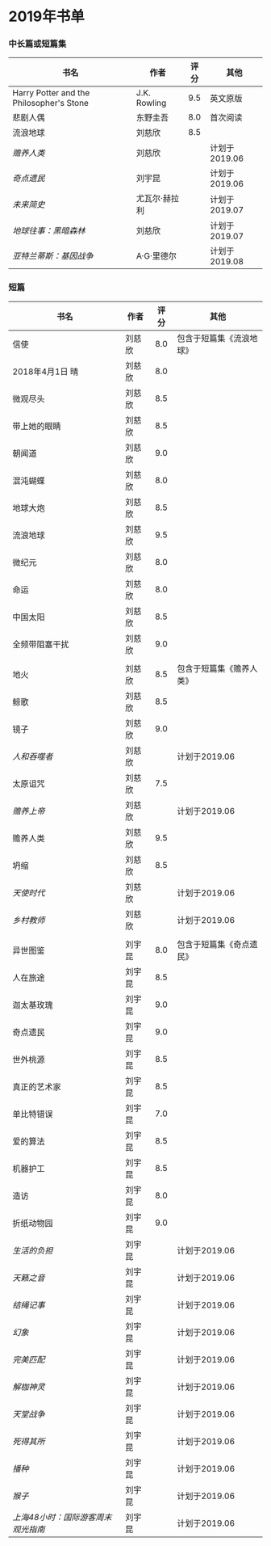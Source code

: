 # 2019年书单

### 中长篇或短篇集
| 书名 | 作者 | 评分 | 其他 |
| --- | --- | :---: | --- |
| Harry Potter and the Philosopher's Stone | J.K. Rowling | 9.5 | 英文原版 |
| 悲剧人偶 | 东野圭吾 | 8.0 | 首次阅读 |
| 流浪地球 | 刘慈欣 | 8.5 | |
| _赡养人类_ | 刘慈欣 |  | 计划于2019.06 |
| _奇点遗民_ | 刘宇昆 |  | 计划于2019.06 |
| _未来简史_ | 尤瓦尔·赫拉利 |  | 计划于2019.07 |
| _地球往事：黑暗森林_ | 刘慈欣 |  | 计划于2019.07 |
| _亚特兰蒂斯：基因战争_ | A·G·里德尔 |  | 计划于2019.08 |

### 短篇
| 书名 | 作者 | 评分 | 其他 |
| --- | --- | :---: | --- |
| 信使 | 刘慈欣 | 8.0 | 包含于短篇集《流浪地球》 |
| 2018年4月1日 晴 | 刘慈欣 | 8.0 | |
| 微观尽头 | 刘慈欣 | 8.5 | |
| 带上她的眼睛 | 刘慈欣| 8.5 | |
| 朝闻道 | 刘慈欣 | 9.0 | |
| 混沌蝴蝶 | 刘慈欣 | 8.0 | |
| 地球大炮 | 刘慈欣 | 8.5 | |
| 流浪地球 | 刘慈欣 | 9.5 | |
| 微纪元 | 刘慈欣 | 8.0 | |
| 命运 | 刘慈欣 | 8.0 | |
| 中国太阳 | 刘慈欣 | 8.5 | |
| 全频带阻塞干扰 | 刘慈欣 | 9.0 | |
| | | | |
| 地火 | 刘慈欣 | 8.5 | 包含于短篇集《赡养人类》 |
| 鲸歌 | 刘慈欣 | 8.5 | |
| 镜子 | 刘慈欣 | 9.0 | |
| _人和吞噬者_ | 刘慈欣 | | 计划于2019.06 |
| 太原诅咒 | 刘慈欣 | 7.5 | |
| _赡养上帝_ | 刘慈欣 | | 计划于2019.06 |
| 赡养人类 | 刘慈欣 | 9.5 | |
| 坍缩 | 刘慈欣 | 8.5 | |
| _天使时代_ | 刘慈欣 | | 计划于2019.06 |
| _乡村教师_ | 刘慈欣 | | 计划于2019.06 |
| | | | |
| 异世图鉴 | 刘宇昆 | 8.0 | 包含于短篇集《奇点遗民》 |
| 人在旅途 | 刘宇昆 | 8.5 | |
| 迦太基玫瑰 | 刘宇昆 | 9.0 | |
| 奇点遗民 | 刘宇昆 | 9.0 | |
| 世外桃源 | 刘宇昆 | 8.5 | |
| 真正的艺术家 | 刘宇昆 | 8.5 | |
| 单比特错误 | 刘宇昆 | 7.0 | |
| 爱的算法 | 刘宇昆 | 8.5 | |
| 机器护工 | 刘宇昆 | 8.5 | |
| 造访 | 刘宇昆 | 8.0 | |
| 折纸动物园 | 刘宇昆 | 9.0 | |
| _生活的负担_ | 刘宇昆 | | 计划于2019.06 |
| _天籁之音_ | 刘宇昆 | | 计划于2019.06 |
| _结绳记事_ | 刘宇昆 | | 计划于2019.06 |
| _幻象_ | 刘宇昆 | | 计划于2019.06 |
| _完美匹配_ | 刘宇昆 | | 计划于2019.06 |
| _解枷神灵_ | 刘宇昆 | | 计划于2019.06 |
| _天堂战争_ | 刘宇昆 | | 计划于2019.06 |
| _死得其所_ | 刘宇昆 | | 计划于2019.06 |
| _播种_ | 刘宇昆 | | 计划于2019.06 |
| _猴子_ | 刘宇昆 | | 计划于2019.06 |
| _上海48小时：国际游客周末观光指南_ | 刘宇昆 | | 计划于2019.06 |
